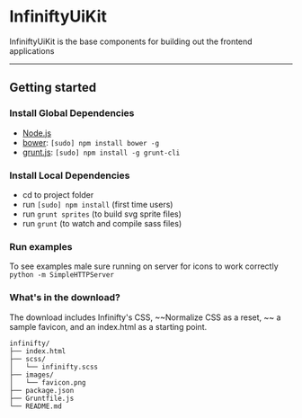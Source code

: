 # InfiniftyUiKit

InfiniftyUiKit is the base components for building out the frontend applications

-----

## Getting started

### Install Global Dependencies
  * [Node.js](http://nodejs.org)
  * [bower](http://bower.io): `[sudo] npm install bower -g`
  * [grunt.js](http://gruntjs.com): `[sudo] npm install -g grunt-cli`

### Install Local Dependencies
  * cd to project folder
  * run `[sudo] npm install` (first time users)
  * run `grunt sprites` (to build svg sprite files)
  * run `grunt` (to watch and compile sass files)

### Run examples
To see examples male sure running on server for icons to work correctly `python -m SimpleHTTPServer`

### What's in the download?

The download includes Infinifty's CSS, ~~Normalize CSS as a reset, ~~ a sample favicon, and an index.html as a starting point.

```
infinifty/
├── index.html
├── scss/
│   └── infinifty.scss
├── images/
│   └── favicon.png
├── package.json
├── Gruntfile.js
└── README.md
```